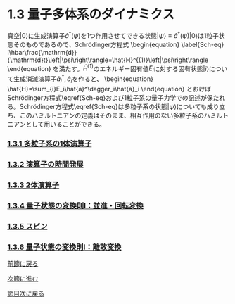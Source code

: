 # 1.3 量子多体系のダイナミクス
真空$\left\lvert 0\right\rangle$に生成演算子$\hat{a}^\dagger(\psi)$を1つ作用させてできる状態$\left\lvert\psi\right\rangle\equiv\hat{a}^\dagger(\psi)\left\lvert 0\right\rangle$は1粒子状態そのものであるので、Schrödinger方程式
	\begin{equation}	\label{Sch-eq}
		i\hbar\frac{\mathrm{d}}{\mathrm{d}t}\left|\psi\right\rangle=\hat{H}^{(1)}\left|\psi\right\rangle
	\end{equation}
を満たす。$\hat{H}^{(1)}$のエネルギー固有値$E_i$に対する固有状態$\left\lvert i\right\rangle$について生成消滅演算子$\hat{a}^\dagger_i,\hat{a}_ i$を作ると、
	\begin{equation}
		\hat{H}=\sum_{i}E_i\hat{a}^\dagger_i\hat{a}_i
	\end{equation}
とおけばSchrödinger方程式\eqref{Sch-eq}および1粒子系の量子力学での記述が保たれる。Schrödinger方程式\eqref{Sch-eq}は多粒子系の状態$\left\lvert\psi\right\rangle$についても成り立ち、このハミルトニアンの定義はそのまま、相互作用のない多粒子系のハミルトニアンとして用いることができる。

### [1.3.1 多粒子系の1体演算子](https://pr440.github.io/manybody-qm/Sec1-3-1)

### [1.3.2 演算子の時間発展](https://pr440.github.io/manybody-qm/Sec1-3-2)

### [1.3.3 2体演算子](https://pr440.github.io/manybody-qm/Sec1-3-3)

### [1.3.4 量子状態の変換則Ⅰ：並進・回転変換](https://pr440.github.io/manybody-qm/Sec1-3-4)

### [1.3.5 スピン](https://pr440.github.io/manybody-qm/Sec1-3-5)

### [1.3.6 量子状態の変換則Ⅰ：離散変換](https://pr440.github.io/manybody-qm/Sec1-3-6)

[前節に戻る](https://pr440.github.io/manybody-qm/Sec1-2)

[次節に進む](https://pr440.github.io/manybody-qm/Sec1-4)

[節目次に戻る](https://pr440.github.io/manybody-qm/Chap1)
